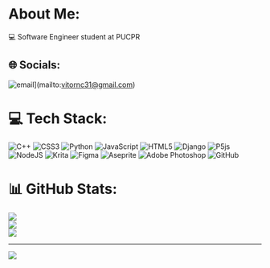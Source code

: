 #  About Me:
💻 Software Engineer student at PUCPR 


## 🌐 Socials:
![email](https://img.shields.io/badge/Email-D14836?logo=gmail&logoColor=white)](mailto:vitornc31@gmail.com) 

# 💻 Tech Stack:
![C++](https://img.shields.io/badge/c++-%2300599C.svg?style=for-the-badge&logo=c%2B%2B&logoColor=white) ![CSS3](https://img.shields.io/badge/css3-%231572B6.svg?style=for-the-badge&logo=css3&logoColor=white) ![Python](https://img.shields.io/badge/python-3670A0?style=for-the-badge&logo=python&logoColor=ffdd54) ![JavaScript](https://img.shields.io/badge/javascript-%23323330.svg?style=for-the-badge&logo=javascript&logoColor=%23F7DF1E) ![HTML5](https://img.shields.io/badge/html5-%23E34F26.svg?style=for-the-badge&logo=html5&logoColor=white) ![Django](https://img.shields.io/badge/django-%23092E20.svg?style=for-the-badge&logo=django&logoColor=white) ![P5js](https://img.shields.io/badge/p5.js-ED225D?style=for-the-badge&logo=p5.js&logoColor=FFFFFF) ![NodeJS](https://img.shields.io/badge/node.js-6DA55F?style=for-the-badge&logo=node.js&logoColor=white) ![Krita](https://img.shields.io/badge/Krita-203759?style=for-the-badge&logo=krita&logoColor=EEF37B) ![Figma](https://img.shields.io/badge/figma-%23F24E1E.svg?style=for-the-badge&logo=figma&logoColor=white) ![Aseprite](https://img.shields.io/badge/Aseprite-FFFFFF?style=for-the-badge&logo=Aseprite&logoColor=#7D929E) ![Adobe Photoshop](https://img.shields.io/badge/adobe%20photoshop-%2331A8FF.svg?style=for-the-badge&logo=adobe%20photoshop&logoColor=white) ![GitHub](https://img.shields.io/badge/github-%23121011.svg?style=for-the-badge&logo=github&logoColor=white)
# 📊 GitHub Stats:
![](https://github-readme-stats.vercel.app/api?username=vitorncordeiro&theme=dark&hide_border=false&include_all_commits=false&count_private=true)<br/>
![](https://nirzak-streak-stats.vercel.app/?user=vitorncordeiro&theme=dark&hide_border=false)<br/>
![](https://github-readme-stats.vercel.app/api/top-langs/?username=vitorncordeiro&theme=dark&hide_border=false&include_all_commits=false&count_private=true&layout=compact)

---
[![](https://visitcount.itsvg.in/api?id=vitorncordeiro&icon=0&color=0)](https://visitcount.itsvg.in)

<!-- Proudly created with GPRM ( https://gprm.itsvg.in ) -->
